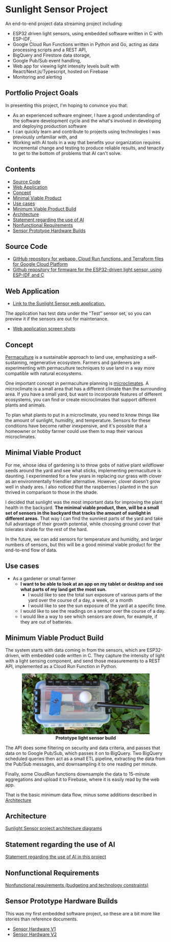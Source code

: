 # Sunlight Sensor Project

An end-to-end project data streaming project including:
- ESP32 driven light sensors, using embedded software written in C with ESP-IDF, 
- Google Cloud Run Functions written in Python and Go, acting as data processing scripts and a REST API,
- BigQuery and Firestore data storage,
- Google Pub/Sub event handling,
- Web app for viewing light intensity levels built with React/Next.js/Typescript, hosted on Firebase
- Monitoring and alerting

## Portfolio Project Goals
In presenting this project, I'm hoping to convince you that:
- As an experienced software engineer, I have a good understanding of the software development cycle and the what's involved in developing and deploying production software
- I can quickly learn and contribute to projects using technologies I was previously unfamiliar with, and
- Working with AI tools in a way that benefits your organization requires incremental change and testing to produce reliable results, and tenacity to get to the bottom of problems that AI can't solve.

## Contents
- [Source Code](#source-code)
- [Web Application](#web-application)
- [Concept](#concept)
- [Minimal Viable Product](#minimal-viable-product)
- [Use cases](#use-cases)
- [Minimum Viable Product Build](#minimum-viable-product-build)
- [Architecture](#architecture)
- [Statement regarding the use of AI](#statement-regarding-the-use-of-ai)
- [Nonfunctional Requirements](#nonfunctional-requirements)
- [Sensor Prototype Hardware Builds](#sensor-prototype-hardware-builds)

## Source Code
- [GitHub repository for webapp, Cloud Run functions, and Terraform files for Google Cloud Platform
](https://github.com/kden/sunlight_sensor_gcp)
- [Github repository for firmware for the ESP32-driven light sensor, using ESP-IDF and C
](https://github.com/kden/esp32_sunlight_sensor)

## Web Application

- [Link to the Sunlight Sensor web application.
](https://sunlight.codepaw.com/)

The application has test data under the "Test" sensor set, so you can preview it if the sensors are out for maintenance.

- [Web application screen shots](WebappScreenshots.md)

## Concept

[Permaculture](https://en.wikipedia.org/wiki/Permaculture) is a sustainable approach to land use, emphasizing a self-sustaining, regenerative ecosystem.  Farmers and gardeners are experimenting with permaculture techniques to use land in a way more compatible with natural ecosystems.

One important concept in permaculture planning is [microclimates](https://en.wikipedia.org/wiki/Microclimate).  A microclimate is a small area that has a different climate than the surrounding area. If you have a small yard, but want to incorporate features of different ecosystems, you can find or create microclimates that support different plants and animals.  

To plan what plants to put in a microclimate, you need to know things like the amount of sunlight, humidity, and temperature. Sensors for these conditions have become rather inexpensive, and it's possible that a homeowner or hobby farmer could use them to map their various microclimates.

## Minimal Viable Product

For me, whose idea of gardening is to throw gobs of native plant wildflower seeds around the yard and see what sticks, implementing permaculture is daunting.  I experimented for a few years in replacing our grass with clover as an environmentally friendlier alternative. However, clover doesn't grow well in shady ares.  I also noticed that the raspberries I planted in the sun thrived in comparison to those in the shade.

I decided that sunlight was the most important data for improving the plant health in the backyard.  **The minimal viable product, then, will be a small set of sensors in the backyard that tracks the amount of sunlight in different areas.**  That way I can find the sunniest parts of the yard and take full advantage of their growth potential, while choosing ground cover that tolerates shade for the rest of the hard.

In the future, we can add sensors for temperature and humidity, and larger numbers of sensors, but this will be a good minimal viable product for the end-to-end flow of data.

## Use cases

- As a gardener or small farmer 
  - **I want to be able to look at an app on my tablet or desktop and see what parts of my land get the most sun.**
    - I would like to see the total sun exposure of various parts of the yard over the course of a day, a week, or a month
    - I would like to see the sun exposure of the yard at a specific time.
  - I would like to see the readings on a sensor over the course of a day.
  - I would like a way to see which sensors are down, for example, if they are out of batteries.

## Minimum Viable Product Build

The system starts with data coming in from the sensors, which are ESP32-driven, with embedded code written in C.  They capture the intensity of light with a light sensing component, and send those measurements to a REST API, implemented as a Cloud Run Function in Python.

<figure style="text-align: center;">
  <img src="images/sensor_3_proto_top.jpg" width="400" alt="A top-down view of a white, rectangular prototype enclosure for a light sensor. A small solar panel is visible on top."/>
  <figcaption><strong>Prototype light sensor build</strong></figcaption>
</figure>

The API does some filtering on security and data criteria, and passes that data on to Google Pub/Sub, which passes it on to BigQuery.  Two BigQuery scheduled queries then act as a small ETL pipeline, extracting the data from the Pub/Sub messages, and downsampling it to one reading per minute.

Finally, some CloudRun functions downsample the data to 15-minute aggregations and upload it to Firebase, where it is easily read by the web app.

That is the basic minimum data flow, minus some additions described in [Architecture](Architecture.md)

## Architecture
[Sunlight Sensor project architecture diagrams](Architecture.md)

## Statement regarding the use of AI
[Statement regarding the use of AI in this project
](UseOfAI)


## Nonfunctional Requirements
[Nonfunctional requirements (budgeting and technology constraints)
](Nonfunctional)

## Sensor Prototype Hardware Builds

This was my first embedded software project, so these are a bit more like stories than reference documents.

- [Sensor Hardware V1](SensorHardwareV1)
- [Sensor Hardware V2](SensorHardwareV2)